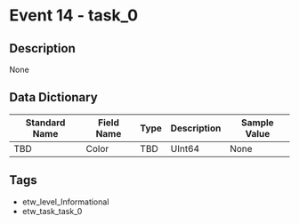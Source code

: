 # Event 14 - task_0

## Description
None

## Data Dictionary
|Standard Name|Field Name|Type|Description|Sample Value|
|---|---|---|---|---|
|TBD|Color|TBD|UInt64|None|None|

## Tags
* etw_level_Informational
* etw_task_task_0